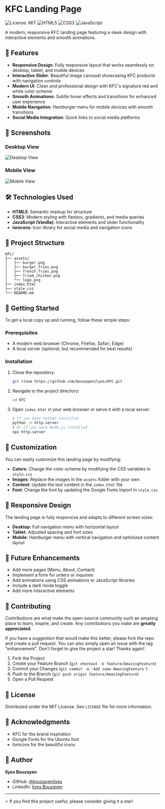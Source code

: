# KFC Landing Page

![License: MIT](https://img.shields.io/badge/License-MIT-green.svg)
![HTML5](https://img.shields.io/badge/HTML5-E34F26?style=flat-square&logo=html5&logoColor=white)
![CSS3](https://img.shields.io/badge/CSS3-1572B6?style=flat-square&logo=css3&logoColor=white)
![JavaScript](https://img.shields.io/badge/JavaScript-F7DF1E?style=flat-square&logo=javascript&logoColor=black)

A modern, responsive KFC landing page featuring a sleek design with interactive elements and smooth animations.

## 🚀 Features

- **Responsive Design**: Fully responsive layout that works seamlessly on desktop, tablet, and mobile devices
- **Interactive Slider**: Beautiful image carousel showcasing KFC products with navigation controls
- **Modern UI**: Clean and professional design with KFC's signature red and white color scheme
- **Smooth Animations**: Subtle hover effects and transitions for enhanced user experience
- **Mobile Navigation**: Hamburger menu for mobile devices with smooth transitions
- **Social Media Integration**: Quick links to social media platforms

## 📸 Screenshots

### Desktop View
![Desktop View](assets/desktop-preview.png)

### Mobile View
![Mobile View](assets/mobile-preview.png)

## 🛠️ Technologies Used

- **HTML5**: Semantic markup for structure
- **CSS3**: Modern styling with flexbox, gradients, and media queries
- **JavaScript (Vanilla)**: Interactive elements and slider functionality
- **Ionicons**: Icon library for social media and navigation icons

## 📂 Project Structure

```
KFC/
├── assets/
│   ├── burger.png
│   ├── burger_fries.png
│   ├── french_fries.png
│   ├── fried_chicken.png
│   └── logo.png
├── index.html
├── style.css
└── README.md
```

## 🚀 Getting Started

To get a local copy up and running, follow these simple steps:

### Prerequisites

- A modern web browser (Chrome, Firefox, Safari, Edge)
- A local server (optional, but recommended for best results)

### Installation

1. Clone the repository:
   ```sh
   git clone https://github.com/bouzayenilyes/KFC.git
   ```

2. Navigate to the project directory:
   ```sh
   cd KFC
   ```

3. Open `index.html` in your web browser or serve it with a local server:
   ```sh
   # If you have Python installed
   python -m http.server
   # Or if you have Node.js installed
   npx http-server
   ```

## 🎨 Customization

You can easily customize this landing page by modifying:

- **Colors**: Change the color scheme by modifying the CSS variables in `style.css`
- **Images**: Replace the images in the `assets` folder with your own
- **Content**: Update the text content in the `index.html` file
- **Font**: Change the font by updating the Google Fonts import in `style.css`

## 📱 Responsive Design

The landing page is fully responsive and adapts to different screen sizes:

- **Desktop**: Full navigation menu with horizontal layout
- **Tablet**: Adjusted spacing and font sizes
- **Mobile**: Hamburger menu with vertical navigation and optimized content layout

## 🔮 Future Enhancements

- Add more pages (Menu, About, Contact)
- Implement a form for orders or inquiries
- Add animations using CSS animations or JavaScript libraries
- Include a dark mode toggle
- Add more interactive elements

## 🤝 Contributing

Contributions are what make the open-source community such an amazing place to learn, inspire, and create. Any contributions you make are **greatly appreciated**.

If you have a suggestion that would make this better, please fork the repo and create a pull request. You can also simply open an issue with the tag "enhancement". Don't forget to give the project a star! Thanks again!

1. Fork the Project
2. Create your Feature Branch (`git checkout -b feature/AmazingFeature`)
3. Commit your Changes (`git commit -m 'Add some AmazingFeature'`)
4. Push to the Branch (`git push origin feature/AmazingFeature`)
5. Open a Pull Request

## 📝 License

Distributed under the MIT License. See `LICENSE` file for more information.

## 🙏 Acknowledgments

- KFC for the brand inspiration
- Google Fonts for the Ubuntu font
- Ionicons for the beautiful icons

## 👤 Author

**Ilyes Bouzayen**

- GitHub: [@bouzayenilyes](https://github.com/bouzayenilyes)
- LinkedIn: [Ilyes Bouzayen](https://linkedin.com/in/ilyesbouzayen)

---

⭐️ If you find this project useful, please consider giving it a star!
